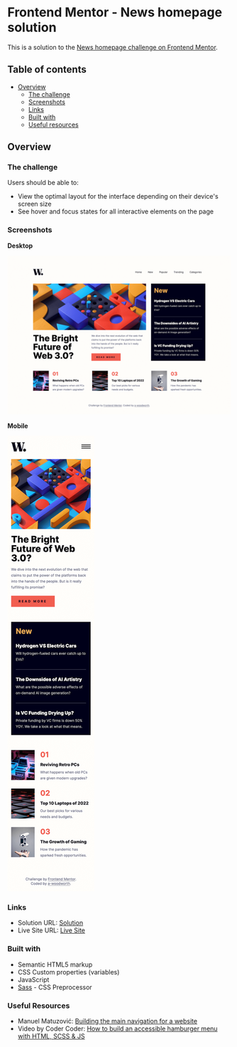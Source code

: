 # Frontend Mentor - News homepage solution

This is a solution to the [News homepage challenge on Frontend Mentor](https://www.frontendmentor.io/challenges/news-homepage-H6SWTa1MFl).

## Table of contents

- [Overview](#overview)
  - [The challenge](#the-challenge)
  - [Screenshots](#screenshots)
  - [Links](#links)
  - [Built with](#built-with)
  - [Useful resources](#useful-resources)

## Overview

### The challenge

Users should be able to:

- View the optimal layout for the interface depending on their device's screen size
- See hover and focus states for all interactive elements on the page

### Screenshots

**Desktop**

![Desktop Sceenshot](assets/screenshots/desktop-screenshot-1440px.png)

**Mobile**

![Mobile Sceenshot](assets/screenshots/mobile-screenshot-375px.png)

### Links

- Solution URL: [Solution]()
- Live Site URL: [Live Site](https://a-woodworth.github.io/news_homepage)

### Built with

- Semantic HTML5 markup
- CSS Custom properties (variables)
- JavaScript
- [Sass](https://sass-lang.com) - CSS Preprocessor

### Useful Resources

- Manuel Matuzović: [Building the main navigation for a website](https://web.dev/articles/website-navigation)
- Video by Coder Coder: [How to build an accessible hamburger menu with HTML, SCSS & JS](https://youtu.be/pBv7igaxfQE?si=kvDK7A-zzzujZOky)

